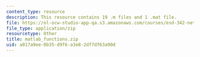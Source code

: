 ```yaml
---
content_type: resource
description: This resource contains 19 .m files and 1 .mat file.
file: https://ol-ocw-studio-app-qa.s3.amazonaws.com/courses/esd-342-network-representations-of-complex-engineering-systems-spring-2010/a017a9ee0b35d9f6a3e82df7df63a90d_matlab_functions.zip
file_type: application/zip
resourcetype: Other
title: matlab_functions.zip
uid: a017a9ee-0b35-d9f6-a3e8-2df7df63a90d
---
```

